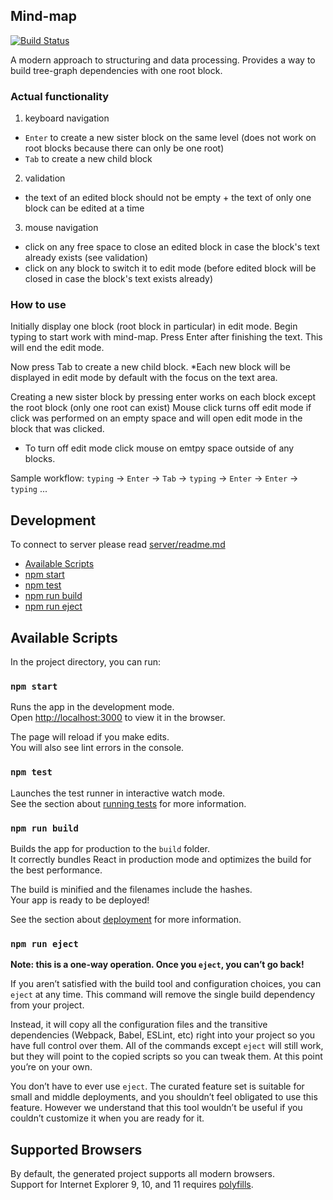 ## Mind-map

[![Build Status](https://travis-ci.com/eLeontev/mind-map.svg?branch=master)](https://travis-ci.com/eLeontev/mind-map)

A modern approach to structuring and data processing. Provides a way to build tree-graph dependencies with one root block. 

### Actual functionality

1. keyboard navigation 
  - `Enter` to create a new sister block on the same level (does not work on root blocks because there can only be one root)
  - `Tab` to create a new child block 

2. validation
  - the text of an edited block should not be empty + the text of only one block can be edited at a time

3. mouse navigation
  - click on any free space to close an edited block in case the block's text already exists (see validation)
  - click on any block to switch it to edit mode (before edited block will be closed in case the block's text exists already) 

### How to use

Initially display one block (root block in particular) in edit mode. 
Begin typing to start work with mind-map.
Press Enter after finishing the text. This will end the edit mode.

Now press Tab to create a new child block. *Each new block will be displayed in edit mode by default with the focus on the text area.

Creating a new sister block by pressing enter works on each block except the root block (only one root can exist)
Mouse click turns off edit mode if click was performed on an empty space and will open edit mode in the block that was clicked. 

* To turn off edit mode click mouse on emtpy space outside of any blocks.

Sample workflow:
`typing` -> `Enter` -> `Tab` -> `typing` -> `Enter` -> `Enter` -> `typing` ...

## Development

To connect to server please read [server/readme.md](https://github.com/eLeontev/mind-map/blob/master/server/README.md)

  - [Available Scripts](#available-scripts)
  - [npm start](#npm-start)
  - [npm test](#npm-test)
  - [npm run build](#npm-run-build)
  - [npm run eject](#npm-run-eject)

## Available Scripts

In the project directory, you can run:

### `npm start`

Runs the app in the development mode.<br>
Open [http://localhost:3000](http://localhost:3000) to view it in the browser.

The page will reload if you make edits.<br>
You will also see lint errors in the console.

### `npm test`

Launches the test runner in interactive watch mode.<br>
See the section about [running tests](#running-tests) for more information.

### `npm run build`

Builds the app for production to the `build` folder.<br>
It correctly bundles React in production mode and optimizes the build for the best performance.

The build is minified and the filenames include the hashes.<br>
Your app is ready to be deployed!

See the section about [deployment](#deployment) for more information.

### `npm run eject`

**Note: this is a one-way operation. Once you `eject`, you can’t go back!**

If you aren’t satisfied with the build tool and configuration choices, you can `eject` at any time. This command will remove the single build dependency from your project.

Instead, it will copy all the configuration files and the transitive dependencies (Webpack, Babel, ESLint, etc) right into your project so you have full control over them. All of the commands except `eject` will still work, but they will point to the copied scripts so you can tweak them. At this point you’re on your own.

You don’t have to ever use `eject`. The curated feature set is suitable for small and middle deployments, and you shouldn’t feel obligated to use this feature. However we understand that this tool wouldn’t be useful if you couldn’t customize it when you are ready for it.

## Supported Browsers

By default, the generated project supports all modern browsers.<br>
Support for Internet Explorer 9, 10, and 11 requires [polyfills](https://github.com/facebook/create-react-app/blob/master/packages/react-app-polyfill/README.md).
